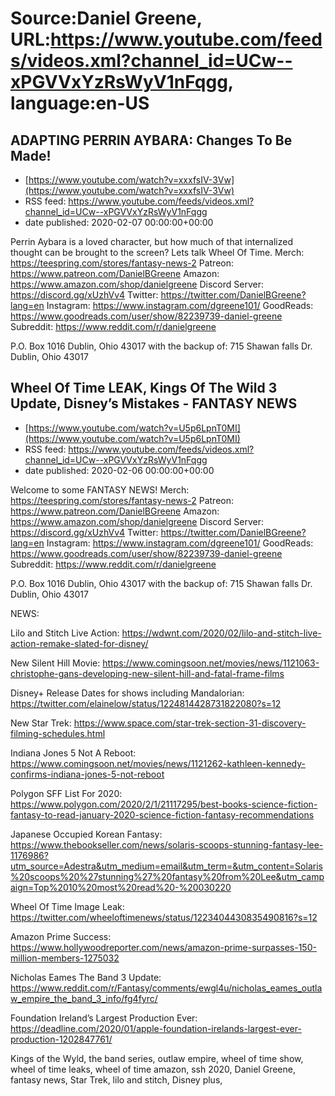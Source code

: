 # Source:Daniel Greene, URL:https://www.youtube.com/feeds/videos.xml?channel_id=UCw--xPGVVxYzRsWyV1nFqgg, language:en-US

## ADAPTING PERRIN AYBARA: Changes To Be Made!
 - [https://www.youtube.com/watch?v=xxxfsIV-3Vw](https://www.youtube.com/watch?v=xxxfsIV-3Vw)
 - RSS feed: https://www.youtube.com/feeds/videos.xml?channel_id=UCw--xPGVVxYzRsWyV1nFqgg
 - date published: 2020-02-07 00:00:00+00:00

Perrin Aybara is a loved character, but how much of that internalized thought can be brought to the screen? Lets talk Wheel Of Time. 
Merch: https://teespring.com/stores/fantasy-news-2
Patreon: https://www.patreon.com/DanielBGreene
Amazon: https://www.amazon.com/shop/danielgreene
Discord Server: https://discord.gg/xUzhVv4
Twitter: https://twitter.com/DanielBGreene?lang=en
Instagram: https://www.instagram.com/dgreene101/
GoodReads: https://www.goodreads.com/user/show/82239739-daniel-greene
Subreddit: https://www.reddit.com/r/danielgreene
 
P.O. Box 1016 Dublin, Ohio 43017
with the backup of:
715 Shawan falls Dr. Dublin, Ohio 43017

## Wheel Of Time LEAK, Kings Of The Wild 3 Update, Disney’s Mistakes - FANTASY NEWS
 - [https://www.youtube.com/watch?v=U5p6LpnT0MI](https://www.youtube.com/watch?v=U5p6LpnT0MI)
 - RSS feed: https://www.youtube.com/feeds/videos.xml?channel_id=UCw--xPGVVxYzRsWyV1nFqgg
 - date published: 2020-02-06 00:00:00+00:00

Welcome to some FANTASY NEWS! 
Merch: https://teespring.com/stores/fantasy-news-2
Patreon: https://www.patreon.com/DanielBGreene
Amazon: https://www.amazon.com/shop/danielgreene
Discord Server: https://discord.gg/xUzhVv4
Twitter: https://twitter.com/DanielBGreene?lang=en
Instagram: https://www.instagram.com/dgreene101/
GoodReads: https://www.goodreads.com/user/show/82239739-daniel-greene
Subreddit: https://www.reddit.com/r/danielgreene
 
P.O. Box 1016 Dublin, Ohio 43017
with the backup of:
715 Shawan falls Dr. Dublin, Ohio 43017

NEWS: 

Lilo and Stitch Live Action: https://wdwnt.com/2020/02/lilo-and-stitch-live-action-remake-slated-for-disney/

New Silent Hill Movie: https://www.comingsoon.net/movies/news/1121063-christophe-gans-developing-new-silent-hill-and-fatal-frame-films

Disney+ Release Dates for shows including Mandalorian: https://twitter.com/elainelow/status/1224814428731822080?s=12

New Star Trek: https://www.space.com/star-trek-section-31-discovery-filming-schedules.html

Indiana Jones 5 Not A Reboot: https://www.comingsoon.net/movies/news/1121262-kathleen-kennedy-confirms-indiana-jones-5-not-reboot

Polygon SFF List For 2020: https://www.polygon.com/2020/2/1/21117295/best-books-science-fiction-fantasy-to-read-january-2020-science-fiction-fantasy-recommendations

Japanese Occupied Korean Fantasy: https://www.thebookseller.com/news/solaris-scoops-stunning-fantasy-lee-1176986?utm_source=Adestra&utm_medium=email&utm_term=&utm_content=Solaris%20scoops%20%27stunning%27%20fantasy%20from%20Lee&utm_campaign=Top%2010%20most%20read%20-%20030220

Wheel Of Time Image Leak: https://twitter.com/wheeloftimenews/status/1223404430835490816?s=12

Amazon Prime Success: https://www.hollywoodreporter.com/news/amazon-prime-surpasses-150-million-members-1275032

Nicholas Eames The Band 3 Update: https://www.reddit.com/r/Fantasy/comments/ewgl4u/nicholas_eames_outlaw_empire_the_band_3_info/fg4fyrc/

Foundation Ireland’s Largest Production Ever: https://deadline.com/2020/01/apple-foundation-irelands-largest-ever-production-1202847761/

Kings of the Wyld, the band series, outlaw empire, wheel of time show, wheel of time leaks, wheel of time amazon, ssh 2020, Daniel Greene, fantasy news, Star Trek, lilo and stitch, Disney plus,

